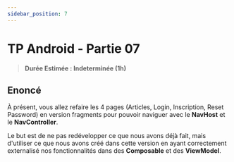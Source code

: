 ```yaml
---
sidebar_position: 7
---
```


# TP Android - Partie 07

> **Durée Estimée : Indeterminée (1h)**

## Enoncé

À présent, vous allez refaire les 4 pages (Articles, Login, Inscription, Reset Password) en version fragments pour pouvoir naviguer avec le **NavHost** et le **NavController**.

Le but est de ne pas redévelopper ce que nous avons déjà fait, mais d'utiliser ce que nous avons créé dans cette version en ayant correctement externalisé nos fonctionnalités dans des **Composable** et des **ViewModel**.